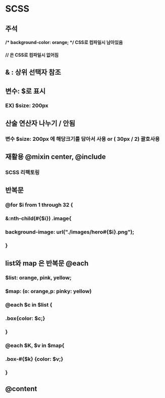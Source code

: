 # SCSS
## 주석
#### /* background-color: orange; */ CSS로 컴파일시 남아있음
#### // 은 CSS로 컴파일시 없어짐


## & : 상위 선택자 참조

## 변수: $로 표시
### EX) $size: 200px

## 산술 연산자 나누기 / 안됨
### 변수 $size: 200px 에 해당크기를 담아서 사용 or ( 30px / 2) 괄호사용

## 재활용 @mixin center, @include

### SCSS 리팩토링
## 반복문
### @for $i from 1 through 32 {
### &:nth-child(#{$i}) .image{
### background-image: url("./images/hero#{$i}.png");
### }

## list와 map 은 반복문 @each
### $list: orange, pink, yellow;
### $map: (o: orange,p: pinky: yellow)
### @each $c in $list {
### .box{color: $c;}
### }
### @each $K, $v in $map{
### .box-#{$k} {color: $v;}
### }


## @content
